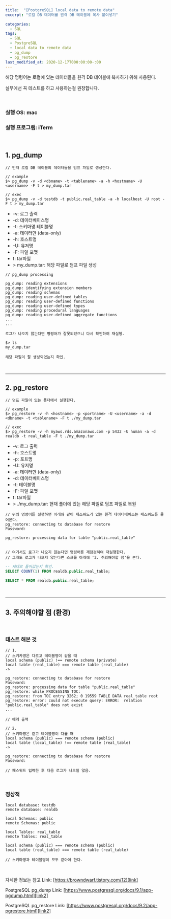 ```yaml
---
title:  "[PostgreSQL] local data to remote data"
excerpt: "로컬 DB 데이터를 원격 DB 테이블에 복사 붙여넣기"

categories:
  - SQL
tags:
  - SQL
  - PostgreSQL
  - local data to remote data
  - pg_dump
  - pg_restore
last_modified_at: 2020-12-17T000:00:00-:00
---
```


해당 명령어는 로컬에 있는 데이터들을 원격 DB 테이블에 복사하기 위해 사용된다.

실무에선 꼭 테스트를 하고 사용하는걸 권장합니다.

<br/>

### 실행 OS: mac
### 실행 프로그램: iTerm

<br/>

## 1. pg_dump

```
// 먼저 로컬 DB 테이블의 데이터들을 덤프 파일로 생성한다.

// example
$> pg_dump -v -d <dbname> -t <tablename> -a -h <hostname> -U <username> -F t > my_dump.tar

// exec
$> pg_dump -v -d testdb -t public.real_table -a -h localhost -U root -F t > my_dump.tar
```

- -v: 로그 출력
- -d: 데이터베이스명
- -t: 스키마명.테이블명
- -a: 데이터만 (data-only)
- -h: 호스트명
- -U: 유저명
- -F: 파일 포맷
- t: tar파일
- \> my_dump.tar: 해당 파일로 덤프 파일 생성

```
// pg_dump processing

pg_dump: reading extensions
pg_dump: identifying extension members
pg_dump: reading schemas
pg_dump: reading user-defined tables
pg_dump: reading user-defined functions
pg_dump: reading user-defined types
pg_dump: reading procedural languages
pg_dump: reading user-defined aggregate functions
...
...

로그가 나오지 않는다면 명령어가 잘못되었으니 다시 확인하여 재실행.
```

```
$> ls
my_dump.tar

해당 파일이 잘 생성되었는지 확인.
```

<br/>

---

## 2. pg_restore

```
// 덤프 파일이 있는 폴더에서 실행한다.

// example
$> pg_restore -v -h <hostname> -p <portname> -U <username> -a -d <dbname> -t <tablename> -F t ./my_dump.tar

// exec
$> pg_restore -v -h myaws.rds.amazonaws.com -p 5432 -U human -a -d realdb -t real_table -F t ./my_dump.tar
```

- -v: 로그 출력
- -h: 호스트명
- -p: 포트명
- -U: 유저명
- -a: 데이터만 (data-only)
- -d: 데이터베이스명
- -t: 테이블명
- -F: 파일 포맷
- t: tar파일
- \> ./my_dump.tar: 현재 폴더에 있는 해당 파일로 덤프 파일로 복원



```
// 위의 명령어를 실행하면 아래와 같이 패스워드가 있는 원격 데이터베이스는 패스워드를 물어본다.
pg_restore: connecting to database for restore
Password:

pg_restore: processing data for table "public.real_table"


// 여기서도 로그가 나오지 않는다면 명령어를 재점검하여 재실행한다.
// 그래도 로그가 나오지 않는다면 스크롤 아래에 '3. 주의해야할 점'을 본다.
```

```sql
-- 제대로 들어갔는지 확인.
SELECT COUNT(1) FROM realdb.public.real_table;

SELECT * FROM realdb.public.real_table;
```

<br/>

---

## 3. 주의해야할 점 (환경)

<br/>

### 테스트 해본 것

```
// 1.
// 스키카명은 다르고 테이블명이 같을 때
local schema (public) !== remote schema (private)
local table (real_table) === remote table (real_table)
->

pg_restore: connecting to database for restore
Password:
pg_restore: processing data for table "public.real_table"
pg_restore: while PROCESSING TOC:
pg_restore: from TOC entry 3262; 0 19559 TABLE DATA real_table root
pg_restore: error: could not execute query: ERROR:  relation "public.real_table" does not exist
...

// 에러 출력
```

```
// 2.
// 스키마명은 같고 테이블명이 다를 때
local schema (public) === remote schema (public)
local table (local_table) !== remote table (real_table)
->

pg_restore: connecting to database for restore
Password:

// 패스워드 입력한 후 다음 로그가 나오질 않음.
```

<br/>

### 정상적

```
local database: testdb
remote database: realdb

local Schemas: public
remote Schemas: public

local Tables: real_table
remote Tables: real_table

local schema (public) === remote schema (public)
local table (real_table) === remote table (real_table)

// 스키마명과 테이블명이 모두 같아야 한다.
```

<br/>


자세한 정보는
참고 Link: [https://browndwarf.tistory.com/12][link]

[link]: https://browndwarf.tistory.com/12 "Go"

PostgreSQL pg_dump Link: [https://www.postgresql.org/docs/9.1/app-pgdump.html][link2]

[link2]: https://www.postgresql.org/docs/9.1/app-pgdump.html "Go"

PostgreSQL pg_restore Link: [https://www.postgresql.org/docs/9.2/app-pgrestore.html][link2]

[link2]: https://www.postgresql.org/docs/9.2/app-pgrestore.html "Go"